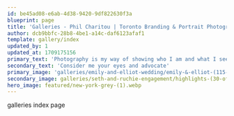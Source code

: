 ```yaml
---
id: be45ad08-e6ab-4d38-9420-9df822630f3a
blueprint: page
title: 'Galleries - Phil Charitou | Toronto Branding & Portrait Photography'
author: dcb9bbfc-28b8-4be1-a14c-daf6123afaf1
template: gallery/index
updated_by: 1
updated_at: 1709175156
primary_text: 'Photography is my way of showing who I am and what I see. What drives me is helping others show the world how they wish to be seen, consider me a medium.'
secondary_text: 'Consider me your eyes and advocate'
primary_image: 'galleries/emily-and-elliot-wedding/emily-&-elliot-(115-of-267).webp'
secondary_image: galleries/seth-and-ruchie-engagement/highlights-(30-of-44)-(medium).jpg
hero_image: featured/new-york-grey-(1).webp
---
```

galleries index page